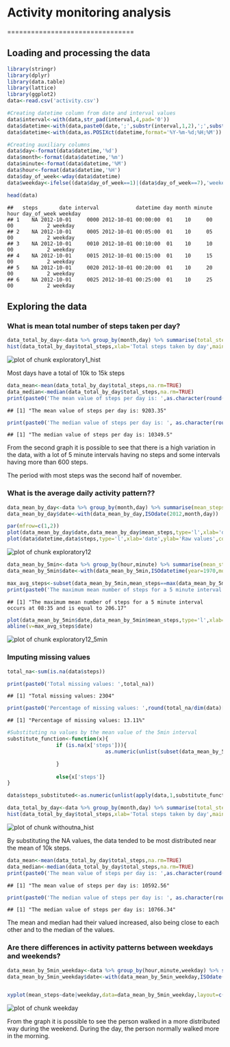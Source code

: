 # Activity monitoring analysis
================================
## Loading and processing the data



```r
library(stringr)
library(dplyr)
library(data.table)
library(lattice)
library(ggplot2)
data<-read.csv('activity.csv')

#Creating datetime column from date and interval values
data$interval<-with(data,str_pad(interval,4,pad='0'))
data$datetime<-with(data,paste0(date,';',substr(interval,1,2),';',substr(interval,3,4)))
data$datetime<-with(data,as.POSIXct(datetime,format='%Y-%m-%d;%H;%M'))

#Creating auxiliary columns
data$day<-format(data$datetime,'%d')
data$month<-format(data$datetime,'%m')
data$minute<-format(data$datetime,'%M')
data$hour<-format(data$datetime,'%H')
data$day_of_week<-wday(data$datetime)
data$weekday<-ifelse((data$day_of_week==1)|(data$day_of_week==7),'weekend','weekday')

head(data)
```

```
##   steps       date interval            datetime day month minute hour day_of_week weekday
## 1    NA 2012-10-01     0000 2012-10-01 00:00:00  01    10     00   00           2 weekday
## 2    NA 2012-10-01     0005 2012-10-01 00:05:00  01    10     05   00           2 weekday
## 3    NA 2012-10-01     0010 2012-10-01 00:10:00  01    10     10   00           2 weekday
## 4    NA 2012-10-01     0015 2012-10-01 00:15:00  01    10     15   00           2 weekday
## 5    NA 2012-10-01     0020 2012-10-01 00:20:00  01    10     20   00           2 weekday
## 6    NA 2012-10-01     0025 2012-10-01 00:25:00  01    10     25   00           2 weekday
```

## Exploring the data

### What is mean total number of steps taken per day?



```r
data_total_by_day<-data %>% group_by(month,day) %>% summarise(total_steps=sum(steps,na.rm = TRUE),.groups = 'drop')
hist(data_total_by_day$total_steps,xlab='Total steps taken by day',main='Histogram of total steps taken by day')
```

![plot of chunk exploratory1_hist](figure/exploratory1_hist-1.png)

Most days have a total of 10k to 15k steps


```r
data_mean<-mean(data_total_by_day$total_steps,na.rm=TRUE)
data_median<-median(data_total_by_day$total_steps,na.rm=TRUE)
print(paste0('The mean value of steps per day is: ',as.character(round(data_mean,digits=2))))
```

```
## [1] "The mean value of steps per day is: 9203.35"
```

```r
print(paste0('The median value of steps per day is: ', as.character(round(data_median,digits=2))))
```

```
## [1] "The median value of steps per day is: 10349.5"
```

From the second graph it is possible to see that there is a high variation in the data, with a lot of 5 minute intervals having no steps and some intervals having more than 600 steps.

The period with most steps was the second half of november.

### What is the average daily activity pattern??



```r
data_mean_by_day<-data %>% group_by(month,day) %>% summarise(mean_steps=mean(steps,na.rm = TRUE),.groups = 'drop')
data_mean_by_day$date<-with(data_mean_by_day,ISOdate(2012,month,day))

par(mfrow=c(1,2))
plot(data_mean_by_day$date,data_mean_by_day$mean_steps,type='l',xlab='date',ylab='Mean steps by day',main='Timeplot of Mean steps by day',col='blue')
plot(data$datetime,data$steps,type='l',xlab='date',ylab='Raw values',col='red',main='Timeplot of number of steps for each 5 minutes')
```

![plot of chunk exploratory12](figure/exploratory12-1.png)


```r
data_mean_by_5min<-data %>% group_by(hour,minute) %>% summarise(mean_steps=mean(steps,na.rm = TRUE),.groups = 'drop')
data_mean_by_5min$date<-with(data_mean_by_5min,ISOdatetime(year=1970,month=12,day=01,hour=hour,min=minute,sec=0))

max_avg_steps<-subset(data_mean_by_5min,mean_steps==max(data_mean_by_5min$mean_steps))
print(paste0('The maximum mean number of steps for a 5 minute interval occurs at ',format(max_avg_steps$date,'%H:%M'),' and is equal to ',as.character(round(max_avg_steps$mean_steps,digits=2))))
```

```
## [1] "The maximum mean number of steps for a 5 minute interval occurs at 08:35 and is equal to 206.17"
```

```r
plot(data_mean_by_5min$date,data_mean_by_5min$mean_steps,type='l',xlab='hour',ylab='Mean steps by day',main='Mean number of steps for each 5 minute',col='blue')
abline(v=max_avg_steps$date)
```

![plot of chunk exploratory12_5min](figure/exploratory12_5min-1.png)

### Imputing missing values


```r
total_na<-sum(is.na(data$steps))

print(paste0('Total missing values: ',total_na))
```

```
## [1] "Total missing values: 2304"
```

```r
print(paste0('Percentage of missing values: ',round(total_na/dim(data)[1]*100,2),'%'))
```

```
## [1] "Percentage of missing values: 13.11%"
```



```r
#Substituting na values by the mean value of the 5min interval
substitute_function<-function(x){
                if (is.na(x['steps'])){
                                as.numeric(unlist(subset(data_mean_by_5min,minute==x['minute']&hour==x['hour'])['mean_steps']))

                }
                
                else{x['steps']}
}

data$steps_substituted<-as.numeric(unlist(apply(data,1,substitute_function)))
```


```r
data_total_by_day<-data %>% group_by(month,day) %>% summarise(total_steps=sum(steps_substituted,na.rm = TRUE),.groups = 'drop')
hist(data_total_by_day$total_steps,xlab='Total steps taken by day',main='Histogram of total steps taken by day')
```

![plot of chunk withoutna_hist](figure/withoutna_hist-1.png)

By substituting the NA values, the data tended to be most distributed near the mean of 10k steps.


```r
data_mean<-mean(data_total_by_day$total_steps,na.rm=TRUE)
data_median<-median(data_total_by_day$total_steps,na.rm=TRUE)
print(paste0('The mean value of steps per day is: ',as.character(round(data_mean,digits=2))))
```

```
## [1] "The mean value of steps per day is: 10592.56"
```

```r
print(paste0('The median value of steps per day is: ', as.character(round(data_median,digits=2))))
```

```
## [1] "The median value of steps per day is: 10766.34"
```

The mean and median had their valued increased, also being close to each other and to the median of the values.

### Are there differences in activity patterns between weekdays and weekends?


```r
data_mean_by_5min_weekday<-data %>% group_by(hour,minute,weekday) %>% summarise(mean_steps=mean(steps,na.rm = TRUE),.groups = 'drop')
data_mean_by_5min_weekday$date<-with(data_mean_by_5min_weekday,ISOdate(year=2012,month=11,day=01,hour=hour,min=minute,sec=0))


xyplot(mean_steps~date|weekday,data=data_mean_by_5min_weekday,layout=c(1,2),type='l',date.format = '%H:%M')
```

![plot of chunk weekday](figure/weekday-1.png)

From the graph it is possible to see the person walked in a more distributed way during the weekend. During the day, the person normally walked more in the morning.
